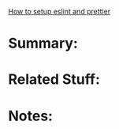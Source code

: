 [How to setup eslint and prettier](https://dev.to/thomaslombart/how-to-setup-eslint-and-prettier-for-your-react-apps-1n42)
# Summary:
# Related Stuff:
# Notes: